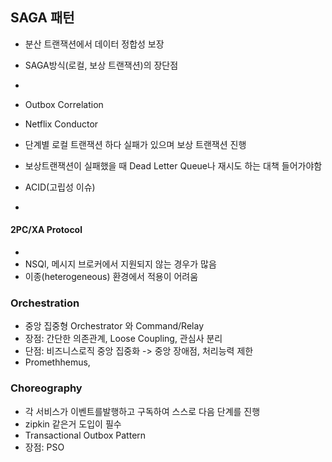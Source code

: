 ## SAGA 패턴
- 분산 트랜잭션에서 데이터 정합성 보장
- SAGA방식(로컬, 보상 트랜잭션)의 장단점
- 
- Outbox Correlation
- Netflix Conductor

- 단계별 로컬 트랜잭션 하다 실패가 있으며 보상 트랜잭션 진행
- 보상트랜잭션이 실패했을 때 Dead Letter Queue나 재시도 하는 대책 들어가야함

- ACID(고립성 이슈)
- 
#### 2PC/XA Protocol
- 
- NSQl, 메시지 브로커에서 지원되지 않는 경우가 많음
- 이종(heterogeneous) 환경에서 적용이 어려움



### Orchestration
- 중앙 집중형 Orchestrator 와 Command/Relay
- 장점: 간단한 의존관계, Loose Coupling, 관심사 분리
- 단점: 비즈니스로직 중앙 집중화 -> 중앙 장애점, 처리능력 제한
- Promethhemus, 
### Choreography
- 각 서비스가 이벤트를발행하고 구독하여 스스로 다음 단계를 진행
- zipkin 같은거 도입이 필수
- Transactional Outbox Pattern
- 장점: PSO